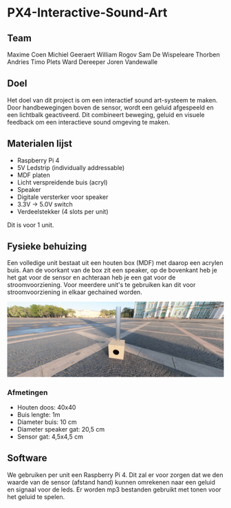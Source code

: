 # PX4-Interactive-Sound-Art

## Team

Maxime Coen
Michiel Geeraert
William Rogov
Sam De Wispeleare
Thorben Andries
Timo Plets
Ward Dereeper
Joren Vandewalle

## Doel

Het doel van dit project is om een interactief sound art-systeem te maken. Door handbewegingen boven de sensor, wordt een geluid afgespeeld en een lichtbalk geactiveerd. Dit combineert beweging, geluid en visuele feedback om een interactieve sound omgeving te maken.

## Materialen lijst

- Raspberry Pi 4
- 5V Ledstrip (individually addressable)
- MDF platen
- Licht verspreidende buis (acryl)
- Speaker
- Digitale versterker voor speaker
- 3.3V -> 5.0V switch
- Verdeelstekker (4 slots per unit)

Dit is voor 1 unit.

## Fysieke behuizing

Een volledige unit bestaat uit een houten box (MDF) met daarop een acrylen buis. Aan de voorkant van de box zit een speaker, op de bovenkant heb je het gat voor de sensor en achteraan heb je een gat voor de stroomvoorziening.
Voor meerdere unit's te gebruiken kan dit voor stroomvoorziening in elkaar gechained worden.

![Fysieke_box](./studies/fotos/PX4%20ProtoType%20Assembly.png)

### Afmetingen

- Houten doos: 40x40
- Buis lengte: 1m
- Diameter buis: 10 cm
- Diameter speaker gat: 20,5 cm
- Sensor gat: 4,5x4,5 cm

## Software

We gebruiken per unit een Raspberry Pi 4. Dit zal er voor zorgen dat we den waarde van de sensor (afstand hand) kunnen omrekenen naar een geluid en signaal voor de leds. Er worden mp3 bestanden gebruikt met tonen voor het geluid te spelen.